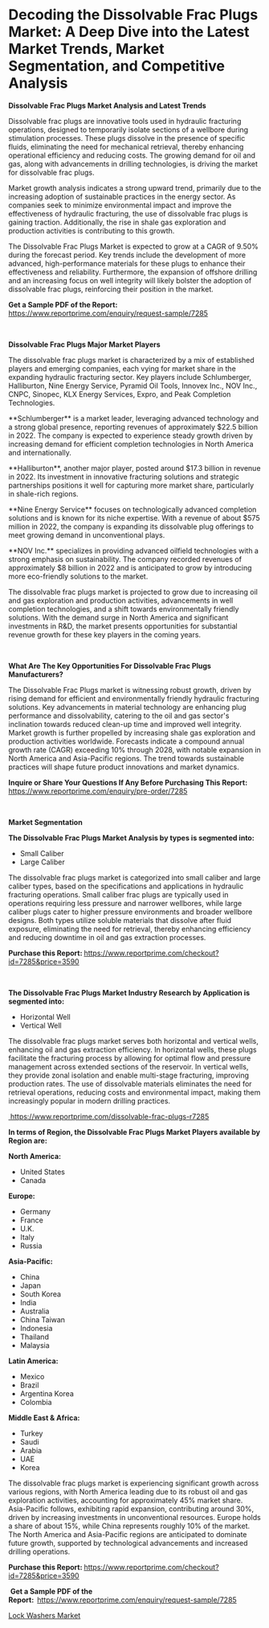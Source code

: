 <p><h1>Decoding the Dissolvable Frac Plugs Market: A Deep Dive into the Latest Market Trends, Market Segmentation, and Competitive Analysis</h1></p><p><strong>Dissolvable Frac Plugs Market Analysis and Latest Trends</strong></p>
<p><p>Dissolvable frac plugs are innovative tools used in hydraulic fracturing operations, designed to temporarily isolate sections of a wellbore during stimulation processes. These plugs dissolve in the presence of specific fluids, eliminating the need for mechanical retrieval, thereby enhancing operational efficiency and reducing costs. The growing demand for oil and gas, along with advancements in drilling technologies, is driving the market for dissolvable frac plugs.</p><p>Market growth analysis indicates a strong upward trend, primarily due to the increasing adoption of sustainable practices in the energy sector. As companies seek to minimize environmental impact and improve the effectiveness of hydraulic fracturing, the use of dissolvable frac plugs is gaining traction. Additionally, the rise in shale gas exploration and production activities is contributing to this growth.</p><p>The Dissolvable Frac Plugs Market is expected to grow at a CAGR of 9.50% during the forecast period. Key trends include the development of more advanced, high-performance materials for these plugs to enhance their effectiveness and reliability. Furthermore, the expansion of offshore drilling and an increasing focus on well integrity will likely bolster the adoption of dissolvable frac plugs, reinforcing their position in the market.</p></p>
<p><strong>Get a Sample PDF of the Report:&nbsp;</strong> <a href="https://www.reportprime.com/enquiry/request-sample/7285?utm_campaign=3260&utm_medium=2&utm_source=Github&utm_content=ia&utm_term=19032025&utm_id=dissolvable-frac-plugs">https://www.reportprime.com/enquiry/request-sample/7285</a></p>
<p>&nbsp;</p>
<p><strong>Dissolvable Frac Plugs Major Market Players</strong></p>
<p><p>The dissolvable frac plugs market is characterized by a mix of established players and emerging companies, each vying for market share in the expanding hydraulic fracturing sector. Key players include Schlumberger, Halliburton, Nine Energy Service, Pyramid Oil Tools, Innovex Inc., NOV Inc., CNPC, Sinopec, KLX Energy Services, Expro, and Peak Completion Technologies. </p><p>**Schlumberger** is a market leader, leveraging advanced technology and a strong global presence, reporting revenues of approximately $22.5 billion in 2022. The company is expected to experience steady growth driven by increasing demand for efficient completion technologies in North America and internationally.</p><p>**Halliburton**, another major player, posted around $17.3 billion in revenue in 2022. Its investment in innovative fracturing solutions and strategic partnerships positions it well for capturing more market share, particularly in shale-rich regions.</p><p>**Nine Energy Service** focuses on technologically advanced completion solutions and is known for its niche expertise. With a revenue of about $575 million in 2022, the company is expanding its dissolvable plug offerings to meet growing demand in unconventional plays.</p><p>**NOV Inc.** specializes in providing advanced oilfield technologies with a strong emphasis on sustainability. The company recorded revenues of approximately $8 billion in 2022 and is anticipated to grow by introducing more eco-friendly solutions to the market.</p><p>The dissolvable frac plugs market is projected to grow due to increasing oil and gas exploration and production activities, advancements in well completion technologies, and a shift towards environmentally friendly solutions. With the demand surge in North America and significant investments in R&D, the market presents opportunities for substantial revenue growth for these key players in the coming years.</p></p>
<p>&nbsp;</p>
<p><strong>What Are The Key Opportunities For Dissolvable Frac Plugs Manufacturers?</strong></p>
<p><p>The Dissolvable Frac Plugs market is witnessing robust growth, driven by rising demand for efficient and environmentally friendly hydraulic fracturing solutions. Key advancements in material technology are enhancing plug performance and dissolvability, catering to the oil and gas sector's inclination towards reduced clean-up time and improved well integrity. Market growth is further propelled by increasing shale gas exploration and production activities worldwide. Forecasts indicate a compound annual growth rate (CAGR) exceeding 10% through 2028, with notable expansion in North America and Asia-Pacific regions. The trend towards sustainable practices will shape future product innovations and market dynamics.</p></p>
<p><strong>Inquire or Share Your Questions If Any Before Purchasing This Report:</strong> <a href="https://www.reportprime.com/enquiry/pre-order/7285?utm_campaign=3260&utm_medium=2&utm_source=Github&utm_content=ia&utm_term=19032025&utm_id=dissolvable-frac-plugs">https://www.reportprime.com/enquiry/pre-order/7285</a></p>
<p>&nbsp;</p>
<p><strong>Market Segmentation</strong></p>
<p><strong>The Dissolvable Frac Plugs Market Analysis by types is segmented into:</strong></p>
<p><ul><li>Small Caliber</li><li>Large Caliber</li></ul></p>
<p><p>The dissolvable frac plugs market is categorized into small caliber and large caliber types, based on the specifications and applications in hydraulic fracturing operations. Small caliber frac plugs are typically used in operations requiring less pressure and narrower wellbores, while large caliber plugs cater to higher pressure environments and broader wellbore designs. Both types utilize soluble materials that dissolve after fluid exposure, eliminating the need for retrieval, thereby enhancing efficiency and reducing downtime in oil and gas extraction processes.</p></p>
<p><strong>Purchase this Report:&nbsp;</strong><a href="https://www.reportprime.com/checkout?id=7285&price=3590&utm_campaign=3260&utm_medium=2&utm_source=Github&utm_content=ia&utm_term=19032025&utm_id=dissolvable-frac-plugs">https://www.reportprime.com/checkout?id=7285&price=3590</a></p>
<p>&nbsp;</p>
<p><strong>The Dissolvable Frac Plugs Market Industry Research by Application is segmented into:</strong></p>
<p><ul><li>Horizontal Well</li><li>Vertical Well</li></ul></p>
<p><p>The dissolvable frac plugs market serves both horizontal and vertical wells, enhancing oil and gas extraction efficiency. In horizontal wells, these plugs facilitate the fracturing process by allowing for optimal flow and pressure management across extended sections of the reservoir. In vertical wells, they provide zonal isolation and enable multi-stage fracturing, improving production rates. The use of dissolvable materials eliminates the need for retrieval operations, reducing costs and environmental impact, making them increasingly popular in modern drilling practices.</p></p>
<p><a href="https://www.reportprime.com/dissolvable-frac-plugs-r7285?utm_campaign=3260&utm_medium=2&utm_source=Github&utm_content=ia&utm_term=19032025&utm_id=dissolvable-frac-plugs">&nbsp;https://www.reportprime.com/dissolvable-frac-plugs-r7285</a></p>
<p><strong>In terms of Region, the Dissolvable Frac Plugs Market Players available by Region are:</strong></p>
<p>
    <p> <strong> North America: </strong>
        <ul>
            <li>United States</li>
            <li>Canada</li>
        </ul>
        </p> 
    <p> <strong> Europe: </strong>
        <ul>
            <li>Germany</li>
            <li>France</li>
            <li>U.K.</li>
            <li>Italy</li>
            <li>Russia</li>
        </ul>
        </p> 
    <p> <strong> Asia-Pacific: </strong>
        <ul>
            <li>China</li>
            <li>Japan</li>
            <li>South Korea</li>
            <li>India</li>
            <li>Australia</li>
            <li>China Taiwan</li>
            <li>Indonesia</li>
            <li>Thailand</li>
            <li>Malaysia</li>
        </ul>
        </p> 
    <p> <strong> Latin America: </strong>
        <ul>
            <li>Mexico</li>
            <li>Brazil</li>
            <li>Argentina Korea</li>
            <li>Colombia</li>
        </ul>
        </p> 
    <p> <strong> Middle East & Africa: </strong>
        <ul>
            <li>Turkey</li>
            <li>Saudi</li>
            <li>Arabia</li>
            <li>UAE</li>
            <li>Korea</li>
        </ul>
    </p>
    </p>
<p><p>The dissolvable frac plugs market is experiencing significant growth across various regions, with North America leading due to its robust oil and gas exploration activities, accounting for approximately 45% market share. Asia-Pacific follows, exhibiting rapid expansion, contributing around 30%, driven by increasing investments in unconventional resources. Europe holds a share of about 15%, while China represents roughly 10% of the market. The North America and Asia-Pacific regions are anticipated to dominate future growth, supported by technological advancements and increased drilling operations.</p></p>
<p><strong>Purchase this Report: </strong><a href="https://www.reportprime.com/checkout?id=7285&price=3590&utm_campaign=3260&utm_medium=2&utm_source=Github&utm_content=ia&utm_term=19032025&utm_id=dissolvable-frac-plugs">https://www.reportprime.com/checkout?id=7285&price=3590</a></p>
<p>&nbsp;<strong>Get a Sample PDF of the Report:&nbsp;&nbsp;</strong><a href="https://www.reportprime.com/enquiry/request-sample/7285?utm_campaign=3260&utm_medium=2&utm_source=Github&utm_content=ia&utm_term=19032025&utm_id=dissolvable-frac-plugs">https://www.reportprime.com/enquiry/request-sample/7285</a></p>
<p><strong></strong></p>
<p><p><a href="https://github.com/salodipura00/Market-Research-Report-List-1/blob/main/lock-washers-market.md?utm_campaign=3260&utm_medium=2&utm_source=Github&utm_content=ia&utm_term=19032025&utm_id=dissolvable-frac-plugs">Lock Washers Market</a></p></p>